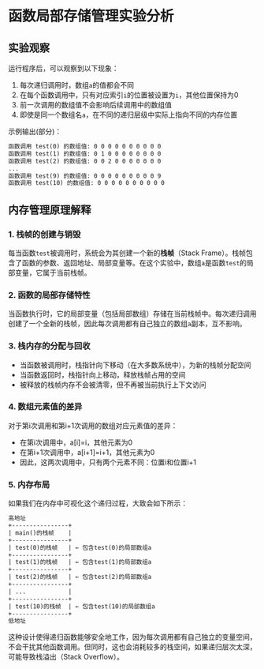 # 函数局部存储管理实验分析

## 实验观察

运行程序后，可以观察到以下现象：

1. 每次递归调用时，数组`a`的值都会不同
2. 在每个函数调用中，只有对应索引`i`的位置被设置为`i`，其他位置保持为0
3. 前一次调用的数组值不会影响后续调用中的数组值
4. 即使是同一个数组名`a`，在不同的递归层级中实际上指向不同的内存位置

示例输出(部分)：  

```txt
函数调用 test(0) 的数组值: 0 0 0 0 0 0 0 0 0 0 
函数调用 test(1) 的数组值: 0 1 0 0 0 0 0 0 0 0 
函数调用 test(2) 的数组值: 0 0 2 0 0 0 0 0 0 0 
...
函数调用 test(9) 的数组值: 0 0 0 0 0 0 0 0 0 9 
函数调用 test(10) 的数组值: 0 0 0 0 0 0 0 0 0 0 
```

## 内存管理原理解释

### 1. 栈帧的创建与销毁

每当函数`test`被调用时，系统会为其创建一个新的**栈帧**（Stack Frame）。栈帧包含了函数的参数、返回地址、局部变量等。在这个实验中，数组`a`是函数`test`的局部变量，它属于当前栈帧。

### 2. 函数的局部存储特性

当函数执行时，它的局部变量（包括局部数组）存储在当前栈帧中。每次递归调用创建了一个全新的栈帧，因此每次调用都有自己独立的数组`a`副本，互不影响。

### 3. 栈内存的分配与回收

- 当函数被调用时，栈指针向下移动（在大多数系统中），为新的栈帧分配空间
- 当函数返回时，栈指针向上移动，释放栈帧占用的空间
- 被释放的栈帧内存不会被清零，但不再被当前执行上下文访问

### 4. 数组元素值的差异

对于第i次调用和第i+1次调用的数组对应元素值的差异：

- 在第i次调用中，a[i]=i，其他元素为0
- 在第i+1次调用中，a[i+1]=i+1，其他元素为0
- 因此，这两次调用中，只有两个元素不同：位置i和位置i+1

### 5. 内存布局

如果我们在内存中可视化这个递归过程，大致会如下所示：

```txt
高地址
+----------------+
| main()的栈帧    |
+----------------+
| test(0)的栈帧   | ← 包含test(0)的局部数组a
+----------------+
| test(1)的栈帧   | ← 包含test(1)的局部数组a
+----------------+
| test(2)的栈帧   | ← 包含test(2)的局部数组a
+----------------+
| ...            |
+----------------+
| test(10)的栈帧  | ← 包含test(10)的局部数组a
+----------------+
低地址
```

这种设计使得递归函数能够安全地工作，因为每次调用都有自己独立的变量空间，不会干扰其他函数调用。但同时，这也会消耗较多的栈空间，如果递归层次太深，可能导致栈溢出（Stack Overflow）。
